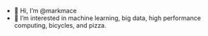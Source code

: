 - 👋 Hi, I’m @markmace
- 👀 I’m interested in machine learning, big data, high performance computing, bicycles, and pizza.

<!---
markmace/markmace is a ✨ special ✨ repository because its `README.md` (this file) appears on your GitHub profile.
You can click the Preview link to take a look at your changes.
--->
